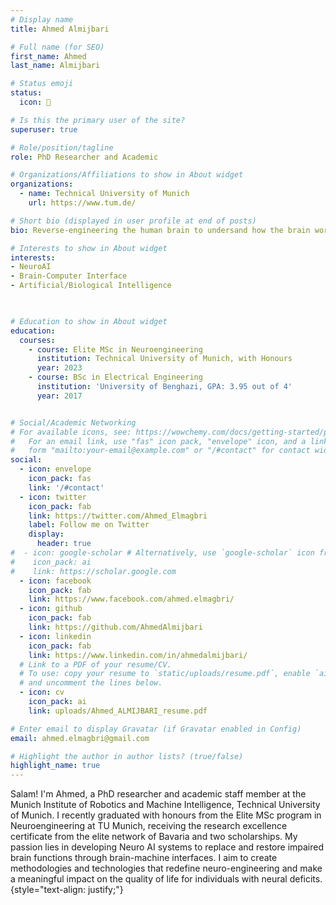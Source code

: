 ```yaml
---
# Display name
title: Ahmed Almijbari

# Full name (for SEO)
first_name: Ahmed
last_name: Almijbari

# Status emoji
status:
  icon: 🧠

# Is this the primary user of the site?
superuser: true

# Role/position/tagline
role: PhD Researcher and Academic

# Organizations/Affiliations to show in About widget
organizations:
  - name: Technical University of Munich
    url: https://www.tum.de/

# Short bio (displayed in user profile at end of posts)
bio: Reverse-engineering the human brain to undersand how the brain works, build robust intelligent systems, and use these technologies to help people with disabilities.

# Interests to show in About widget
interests:
- NeuroAI
- Brain-Computer Interface
- Artificial/Biological Intelligence

 

# Education to show in About widget
education:
  courses:
    - course: Elite MSc in Neuroengineering
      institution: Technical University of Munich, with Honours
      year: 2023
    - course: BSc in Electrical Engineering
      institution: 'University of Benghazi, GPA: 3.95 out of 4'
      year: 2017


# Social/Academic Networking
# For available icons, see: https://wowchemy.com/docs/getting-started/page-builder/#icons
#   For an email link, use "fas" icon pack, "envelope" icon, and a link in the
#   form "mailto:your-email@example.com" or "/#contact" for contact widget.
social:
  - icon: envelope
    icon_pack: fas
    link: '/#contact'
  - icon: twitter
    icon_pack: fab
    link: https://twitter.com/Ahmed_Elmagbri
    label: Follow me on Twitter
    display:
      header: true
#  - icon: google-scholar # Alternatively, use `google-scholar` icon from `ai` icon pack
#    icon_pack: ai
#    link: https://scholar.google.com
  - icon: facebook
    icon_pack: fab
    link: https://www.facebook.com/ahmed.elmagbri/
  - icon: github
    icon_pack: fab
    link: https://github.com/AhmedAlmijbari
  - icon: linkedin
    icon_pack: fab
    link: https://www.linkedin.com/in/ahmedalmijbari/
  # Link to a PDF of your resume/CV.
  # To use: copy your resume to `static/uploads/resume.pdf`, enable `ai` icons in `params.yaml`,
  # and uncomment the lines below.
  - icon: cv
    icon_pack: ai
    link: uploads/Ahmed_ALMIJBARI_resume.pdf

# Enter email to display Gravatar (if Gravatar enabled in Config)
email: ahmed.elmagbri@gmail.com

# Highlight the author in author lists? (true/false)
highlight_name: true
---
```


Salam! I'm Ahmed, a PhD researcher and academic staff member at the Munich Institute of Robotics and Machine Intelligence, Technical University of Munich. I recently graduated with honours from the Elite MSc program in Neuroengineering at TU Munich, receiving the research excellence certificate from the elite network of Bavaria and two scholarships. My passion lies in developing Neuro AI systems to replace and restore impaired brain functions through brain-machine interfaces. I aim to create methodologies and technologies that redefine neuro-engineering and make a meaningful impact on the quality of life for individuals with neural deficits.
{style="text-align: justify;"}
